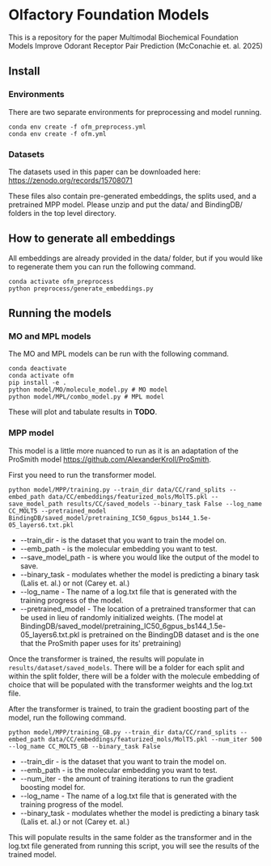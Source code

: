 # Olfactory Foundation Models
This is a repository for the paper Multimodal Biochemical Foundation Models Improve Odorant Receptor Pair Prediction (McConachie et. al. 2025)

## Install
### Environments
There are two separate environments for preprocessing and model running.

```
conda env create -f ofm_preprocess.yml
conda env create -f ofm.yml
```

### Datasets
The datasets used in this paper can be downloaded here: https://zenodo.org/records/15708071

These files also contain pre-generated embeddings, the splits used, and a pretrained MPP model. Please unzip and put the data/ and BindingDB/ folders in the top level directory.

## How to generate all embeddings
All embeddings are already provided in the data/ folder, but if you would like to regenerate them you can run the following command.

```
conda activate ofm_preprocess
python preprocess/generate_embeddings.py
```

## Running the models

### MO and MPL models
The MO and MPL models can be run with the following command.

```
conda deactivate
conda activate ofm
pip install -e .
python model/MO/molecule_model.py # MO model
python model/MPL/combo_model.py # MPL model
```

These will plot and tabulate results in **TODO**.

### MPP model
This model is a little more nuanced to run as it is an adaptation of the ProSmith model https://github.com/AlexanderKroll/ProSmith.

First you need to run the transformer model.
```
python model/MPP/training.py --train_dir data/CC/rand_splits --embed_path data/CC/embeddings/featurized_mols/MolT5.pkl --save_model_path results/CC/saved_models --binary_task False --log_name CC_MOLT5 --pretrained_model BindingDB/saved_model/pretraining_IC50_6gpus_bs144_1.5e-05_layers6.txt.pkl
```
- --train_dir - is the dataset that you want to train the model on.
- --emb_path - is the molecular embedding you want to test.
- --save_model_path - is where you would like the output of the model to save.
- --binary_task - modulates whether the model is predicting a binary task (Lalis et. al.) or not (Carey et. al.)
- --log_name - The name of a log.txt file that is generated with the training progress of the model.
- --pretrained_model - The location of a pretrained transformer that can be used in lieu of randomly initialized weights. (The model at BindingDB/saved_model/pretraining_IC50_6gpus_bs144_1.5e-05_layers6.txt.pkl is pretrained on the BindingDB dataset and is the one that the ProSmith paper uses for its' pretraining)

Once the transformer is trained, the results will populate in `results/dataset/saved_models`. There will be a folder for each split and within the split folder, there will be a folder with the molecule embedding of choice that will be populated with the transformer weights and the log.txt file.

After the transformer is trained, to train the gradient boosting part of the model, run the following command.
```
python model/MPP/training_GB.py --train_dir data/CC/rand_splits --embed_path data/CC/embeddings/featurized_mols/MolT5.pkl --num_iter 500 --log_name CC_MOLT5_GB --binary_task False
```
- --train_dir - is the dataset that you want to train the model on.
- --emb_path - is the molecular embedding you want to test.
- --num_iter - the amount of training iterations to run the gradient boosting model for.
- --log_name - The name of a log.txt file that is generated with the training progress of the model.
- --binary_task - modulates whether the model is predicting a binary task (Lalis et. al.) or not (Carey et. al.)

This will populate results in the same folder as the transformer and in the log.txt file generated from running this script, you will see the results of the trained model.
